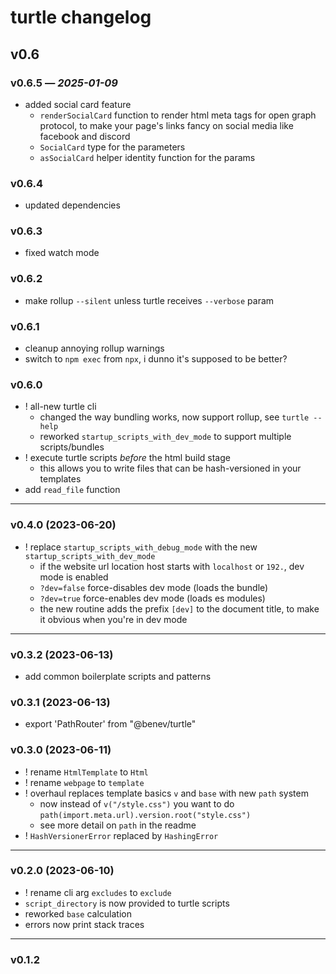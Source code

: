 
# turtle changelog

## v0.6

### v0.6.5 — *2025-01-09*
- added social card feature
  - `renderSocialCard` function to render html meta tags for open graph protocol, to make your page's links fancy on social media like facebook and discord
  - `SocialCard` type for the parameters
  - `asSocialCard` helper identity function for the params

### v0.6.4
- updated dependencies

### v0.6.3
- fixed watch mode

### v0.6.2
- make rollup `--silent` unless turtle receives `--verbose` param

### v0.6.1
- cleanup annoying rollup warnings
- switch to `npm exec` from `npx`, i dunno it's supposed to be better?

### v0.6.0
- ! all-new turtle cli
  - changed the way bundling works, now support rollup, see `turtle --help`
  - reworked `startup_scripts_with_dev_mode` to support multiple scripts/bundles
- ! execute turtle scripts *before* the html build stage
  - this allows you to write files that can be hash-versioned in your templates
- add `read_file` function

--------------------------------

### v0.4.0 (2023-06-20)

- ! replace `startup_scripts_with_debug_mode` with the new `startup_scripts_with_dev_mode`
  - if the website url location host starts with `localhost` or `192.`, dev mode is enabled
  - `?dev=false` force-disables dev mode (loads the bundle)
  - `?dev=true` force-enables dev mode (loads es modules)
  - the new routine adds the prefix `[dev]` to the document title, to make it obvious when you're in dev mode

--------------------------------

### v0.3.2 (2023-06-13)

- add common boilerplate scripts and patterns

### v0.3.1 (2023-06-13)

- export 'PathRouter' from "@benev/turtle"

### v0.3.0 (2023-06-11)

- ! rename `HtmlTemplate` to `Html`
- ! rename `webpage` to `template`
- ! overhaul replaces template basics `v` and `base` with new `path` system
  - now instead of `v("/style.css")` you want to do `path(import.meta.url).version.root("style.css")`
  - see more detail on `path` in the readme
- ! `HashVersionerError` replaced by `HashingError`

--------------------------------

### v0.2.0 (2023-06-10)

- ! rename cli arg `excludes` to `exclude`
- `script_directory` is now provided to turtle scripts
- reworked `base` calculation
- errors now print stack traces

--------------------------------

### v0.1.2

